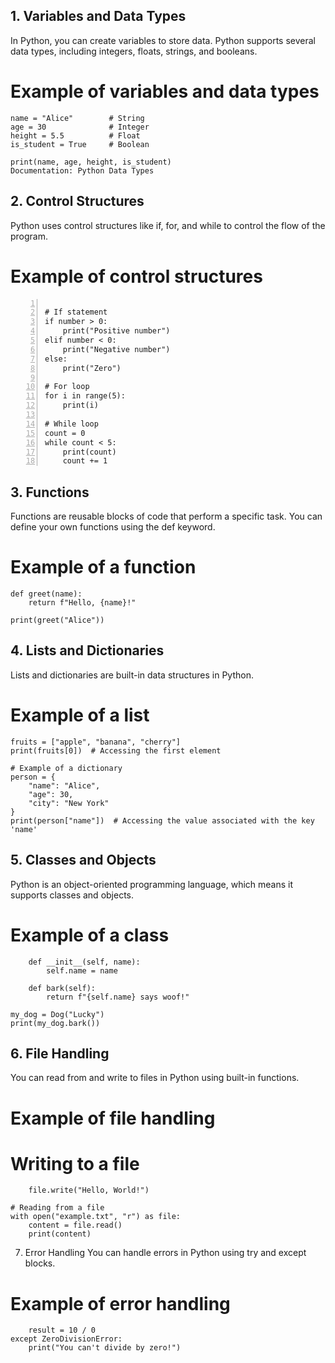 ## 1. Variables and Data Types
In Python, you can create variables to store data. Python supports several data types, including integers, floats, strings, and booleans.

# Example of variables and data types
```
name = "Alice"        # String
age = 30              # Integer
height = 5.5          # Float
is_student = True     # Boolean

print(name, age, height, is_student)
Documentation: Python Data Types
```

## 2. Control Structures
Python uses control structures like if, for, and while to control the flow of the program.

# Example of control structures
```number = 10

# If statement
if number > 0:
    print("Positive number")
elif number < 0:
    print("Negative number")
else:
    print("Zero")

# For loop
for i in range(5):
    print(i)

# While loop
count = 0
while count < 5:
    print(count)
    count += 1
```
## 3. Functions
Functions are reusable blocks of code that perform a specific task. You can define your own functions using the def keyword.

# Example of a function
```
def greet(name):
    return f"Hello, {name}!"

print(greet("Alice"))
```

## 4. Lists and Dictionaries
Lists and dictionaries are built-in data structures in Python.

# Example of a list
```
fruits = ["apple", "banana", "cherry"]
print(fruits[0])  # Accessing the first element

# Example of a dictionary
person = {
    "name": "Alice",
    "age": 30,
    "city": "New York"
}
print(person["name"])  # Accessing the value associated with the key 'name'
```

## 5. Classes and Objects
Python is an object-oriented programming language, which means it supports classes and objects.

# Example of a class
```class Dog:
    def __init__(self, name):
        self.name = name

    def bark(self):
        return f"{self.name} says woof!"

my_dog = Dog("Lucky")
print(my_dog.bark())
```

## 6. File Handling
You can read from and write to files in Python using built-in functions.

# Example of file handling
# Writing to a file
```with open("example.txt", "w") as file:
    file.write("Hello, World!")

# Reading from a file
with open("example.txt", "r") as file:
    content = file.read()
    print(content)
```
7. Error Handling
You can handle errors in Python using try and except blocks.

# Example of error handling
```try:
    result = 10 / 0
except ZeroDivisionError:
    print("You can't divide by zero!")
```
